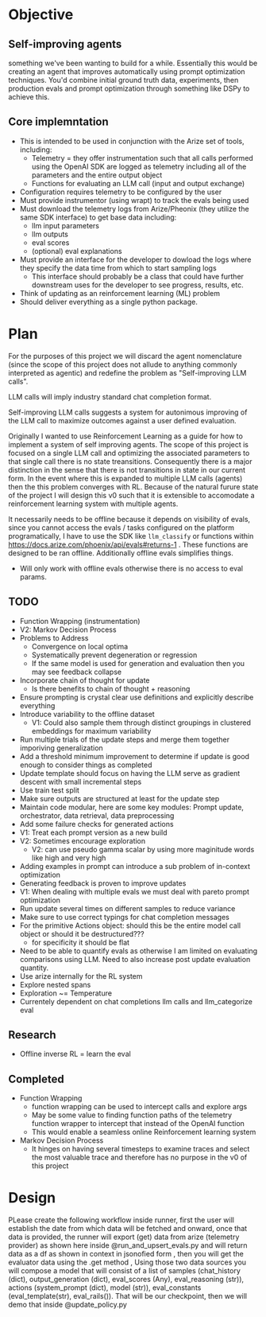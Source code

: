 # Objective
## Self-improving agents
something we've been wanting to build for a while. Essentially this would be creating an agent that improves automatically using prompt optimization techniques. You'd combine initial ground truth data, experiments, then production evals and prompt optimization through something like DSPy to achieve this.

## Core implemntation
- This is intended to be used in conjunction with the Arize set of tools, including:
    - Telemetry = they offer instrumentation such that all calls performed using the OpenAI SDK are logged as telemetry including all of the parameters and the entire output object
    - Functions for evaluating an LLM call (input and output exchange)
- Configuration requires telemetry to be configured by the user
- Must provide instrumentor (using wrapt) to track the evals being used
- Must download the telemetry logs from Arize/Pheonix (they utilize the same SDK interface) to get base data including:
    - llm input parameters
    - llm outputs
    - eval scores
    - (optional) eval explanations
- Must provide an interface for the developer to dowload the logs where they specify the data time from which to start sampling logs
    - This interface should probably be a class that could have further downstream uses for the developer to see progress, results, etc.
- Think of updating as an reinforcement learning (ML) problem
- Should deliver everything as a single python package.
# Plan
For the purposes of this project we will discard the agent nomenclature (since the scope of this project does not allude to anything commonly interpreted as agentic) and redefine the problem as "Self-improving LLM calls".

LLM calls will imply industry standard chat completion format.

Self-improving LLM calls suggests a system for autonimous improving of the LLM call to maximize outcomes against a user defined evaluation.

Originally I wanted to use Reinforcement Learning as a guide for how to implement a system of self improving agents. The scope of this project is focused on a single LLM call and optimizing the associated parameters to that single call there is no state treansitions. Consequently there is a major distinction in the sense that there is not transitions in state in our current form. In the event where this is expanded to multiple LLM calls (agents) then the this problem converges with RL. Because of the natural furure state of the project I will design this v0 such that it is extensible to accomodate a reinforcement learning system with multiple agents.

It necessarily needs to be offline because it depends on visibility of evals, since you cannot access the evals / tasks configured on the platform programatically, I have to use the SDK like `llm_classify` or functions within https://docs.arize.com/phoenix/api/evals#returns-1 . These functions are designed to be ran offline. Additionally offline evals simplifies things.

- Will only work with offline evals otherwise there is no access to eval params.

## TODO

- Function Wrapping (instrumentation)
- V2: Markov Decision Process
- Problems to Address
    - Convergence on local optima
    - Systematically prevent degeneration or regression
    - If the same model is used for generation and evaluation then you may see feedback collapse
- Incorporate chain of thought for update
    - Is there benefits to chain of thought + reasoning
- Ensure prompting is crystal clear use definitions and explicitly describe everything
- Introduce variability to the offline dataset
    - V1: Could also sample them through distinct groupings in clustered embeddings for maximum variability
- Run multiple trials of the update steps and merge them together imporiving generalization
- Add a threshold minimum improvement to determine if update is good enough to consider things as completed
- Update template should focus on having the LLM serve as gradient descent with small incremental steps
- Use train test split
- Make sure outputs are structured at least for the update step
- Maintain code modular, here are some key modules: Prompt update, orchestrator, data retrieval, data preprocessing
- Add some failure checks for generated actions
- V1: Treat each prompt version as a new build
- V2: Sometimes encourage exploration
    - V2: can use pseudo gamma scalar by using more maginitude words like high and very high
- Adding examples in prompt can introduce a sub problem of in-context optimization
- Generating feedback is proven to improve updates
- V1: When dealing with multiple evals we must deal with pareto prompt optimization
- Run update several times on different samples to reduce variance
- Make sure to use correct typings for chat completion messages
- For the primitive Actions object: should this be the entire model call object or should it be destructured???
    - for specificity it should be flat
- Need to be able to quantify evals as otherwise I am limited on evaluating comparisons using LLM. Need to also increase post update evaluation quantity.
- Use arize internally for the RL system
- Explore nested spans
- Exploration ~= Temperature
- Currentely dependent on chat completions llm calls and llm_categorize eval

## Research
- Offline inverse RL = learn the eval

## Completed
- Function Wrapping
    - function wrapping can be used to intercept calls and explore args
    - May be some value to finding function paths of the telemetry function wrapper to intercept that instead of the OpenAI function
    - This would enable a seamless online Reinforcement learning system
- Markov Decision Process
    - It hinges on having several timesteps to examine traces and select the most valuable trace and therefore has no purpose in the v0 of this project

# Design
PLease create the following workflow inside runner, first the user will establish the date from which  data will be fetched and onward,
once that data is provided, the runner will export (get) data from arize (telemetry provider) as shown here  inside @run_and_upsert_evals.py and will return data as a df as shown in context in jsonofied form ,
then you will get the evaluator data using the .get method ,
Using those two data sources you will compose a model that will consist of a list of samples (chat_history (dict), output_generation (dict), eval_scores (Any), eval_reasoning (str)), actions (system_prompt (dict), model (str)), eval_constants (eval_template(str), eval_rails()).
That will be our checkpoint,  then we will demo that inside @update_policy.py
